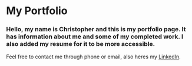 # My Portfolio

### Hello, my name is Christopher and this is my portfolio page. It has information about me and some of my completed work. I also added my resume for it to be more accessible.

Feel free to contact me through phone or email, also heres my [LinkedIn](linkedin.com/chrisimata21).
